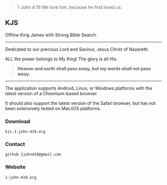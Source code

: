 
> 1 John 4:19 We love him, because he first loved us.

## KJS

Offline King James with Strong Bible Search.

***

Dedicated to our precious Lord and Saviour, Jesus Christ of Nazareth.

ALL the power belongs to My King! The glory is all His.

> **Heaven and earth shall pass away, but my words shall not pass away.**

***

The application supports Android, Linux, or Windows platforms with the latest version of a Chromium-based browser.

It should also support the latest version of the Safari browser, but has not been extensively tested on Mac/iOS platforms.

### Download

`kjs.1-john-419.org`

### Contact

`github.1john419@gmail.com`

### Website

`1-john-419.org`
